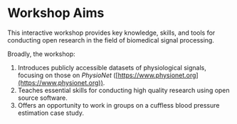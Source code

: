 # Workshop Aims

This interactive workshop provides key knowledge, skills, and tools for conducting open research in the field of biomedical signal processing.

Broadly, the workshop:
1. Introduces publicly accessible datasets of physiological signals, focusing on those on _PhysioNet_ ([https://www.physionet.org](https://www.physionet.org)).
2. Teaches essential skills for conducting high quality research using open source software.
3. Offers an opportunity to work in groups on a cuffless blood pressure estimation case study.

